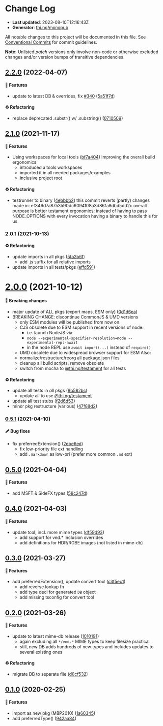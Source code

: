 # Change Log

- **Last updated**: 2023-08-10T12:16:43Z
- **Generator**: [thi.ng/monopub](https://thi.ng/monopub)

All notable changes to this project will be documented in this file.
See [Conventional Commits](https://conventionalcommits.org/) for commit guidelines.

**Note:** Unlisted _patch_ versions only involve non-code or otherwise excluded changes
and/or version bumps of transitive dependencies.

## [2.2.0](https://github.com/thi-ng/umbrella/tree/@thi.ng/mime@2.2.0) (2022-04-07)

#### 🚀 Features

- update to latest DB & overrides, fix [#340](https://github.com/thi-ng/umbrella/issues/340) ([5a51f7d](https://github.com/thi-ng/umbrella/commit/5a51f7d))

#### ♻️ Refactoring

- replace deprecated .substr() w/ .substring() ([0710509](https://github.com/thi-ng/umbrella/commit/0710509))

## [2.1.0](https://github.com/thi-ng/umbrella/tree/@thi.ng/mime@2.1.0) (2021-11-17)

#### 🚀 Features

- Using workspaces for local tools ([bf7a404](https://github.com/thi-ng/umbrella/commit/bf7a404))
  Improving the overall build ergonomics
  - introduced a tools workspaces
  - imported it in all needed packages/examples
  - inclusive project root

#### ♻️ Refactoring

- testrunner to binary ([4ebbbb2](https://github.com/thi-ng/umbrella/commit/4ebbbb2))
  this commit reverts (partly) changes made in:
  ef346d7a8753590dc9094108a3d861a8dbd5dd2c
  overall purpose is better testament ergonomics:
  instead of having to pass NODE_OPTIONS with every invocation
  having a binary to handle this for us.

### [2.0.1](https://github.com/thi-ng/umbrella/tree/@thi.ng/mime@2.0.1) (2021-10-13)

#### ♻️ Refactoring

- update imports in all pkgs ([5fa2b6f](https://github.com/thi-ng/umbrella/commit/5fa2b6f))
  - add .js suffix for all relative imports
- update imports in all tests/pkgs ([effd591](https://github.com/thi-ng/umbrella/commit/effd591))

# [2.0.0](https://github.com/thi-ng/umbrella/tree/@thi.ng/mime@2.0.0) (2021-10-12)

#### 🛑 Breaking changes

- major update of ALL pkgs (export maps, ESM only) ([0d1d6ea](https://github.com/thi-ng/umbrella/commit/0d1d6ea))
- BREAKING CHANGE: discontinue CommonJS & UMD versions
  - only ESM modules will be published from now on
  - CJS obsolete due to ESM support in recent versions of node:
    - i.e. launch NodeJS via:
    - `node --experimental-specifier-resolution=node --experimental-repl-await`
    - in the node REPL use `await import(...)` instead of `require()`
  - UMD obsolete due to widespread browser support for ESM
  Also:
  - normalize/restructure/reorg all package.json files
  - cleanup all build scripts, remove obsolete
  - switch from mocha to [@thi.ng/testament](https://github.com/thi-ng/umbrella/tree/main/packages/testament) for all tests

#### ♻️ Refactoring

- update all tests in _all_ pkgs ([8b582bc](https://github.com/thi-ng/umbrella/commit/8b582bc))
  - update all to use [@thi.ng/testament](https://github.com/thi-ng/umbrella/tree/main/packages/testament)
- update all test stubs ([f2d6d53](https://github.com/thi-ng/umbrella/commit/f2d6d53))
- minor pkg restructure (various) ([47f88d2](https://github.com/thi-ng/umbrella/commit/47f88d2))

### [0.5.1](https://github.com/thi-ng/umbrella/tree/@thi.ng/mime@0.5.1) (2021-04-10)

#### 🩹 Bug fixes

- fix preferredExtension() ([2ebe6ed](https://github.com/thi-ng/umbrella/commit/2ebe6ed))
  - fix low-priority file ext handling
  - add `.markdown` as low-pri (prefer more common `.md` ext)

## [0.5.0](https://github.com/thi-ng/umbrella/tree/@thi.ng/mime@0.5.0) (2021-04-04)

#### 🚀 Features

- add MSFT & SideFX types ([58c247d](https://github.com/thi-ng/umbrella/commit/58c247d))

## [0.4.0](https://github.com/thi-ng/umbrella/tree/@thi.ng/mime@0.4.0) (2021-04-03)

#### 🚀 Features

- update tool, incl. more mime types ([df59d93](https://github.com/thi-ng/umbrella/commit/df59d93))
  - add support for vnd.* inclusion overrides
  - add definitions for HDR/RGBE images (not listed in mime-db)

## [0.3.0](https://github.com/thi-ng/umbrella/tree/@thi.ng/mime@0.3.0) (2021-03-27)

#### 🚀 Features

- add preferredExtension(), update convert tool ([c3f5ec1](https://github.com/thi-ng/umbrella/commit/c3f5ec1))
  - add reverse lookup fn
  - add type decl for generated `DB` object
  - add missing tsconfig for convert tool

## [0.2.0](https://github.com/thi-ng/umbrella/tree/@thi.ng/mime@0.2.0) (2021-03-26)

#### 🚀 Features

- update to latest mime-db release ([1010191](https://github.com/thi-ng/umbrella/commit/1010191))
  - again excluding all `*/vnd.*` MIME types to keep filesize practical
  - still, new DB adds hundreds of new types and includes updates
    to several existing ones

#### ♻️ Refactoring

- migrate DB to separate file ([d0cf532](https://github.com/thi-ng/umbrella/commit/d0cf532))

## [0.1.0](https://github.com/thi-ng/umbrella/tree/@thi.ng/mime@0.1.0) (2020-02-25)

#### 🚀 Features

- import as new pkg (MBP2010) ([1a60345](https://github.com/thi-ng/umbrella/commit/1a60345))
- add preferredType() ([942aa84](https://github.com/thi-ng/umbrella/commit/942aa84))
